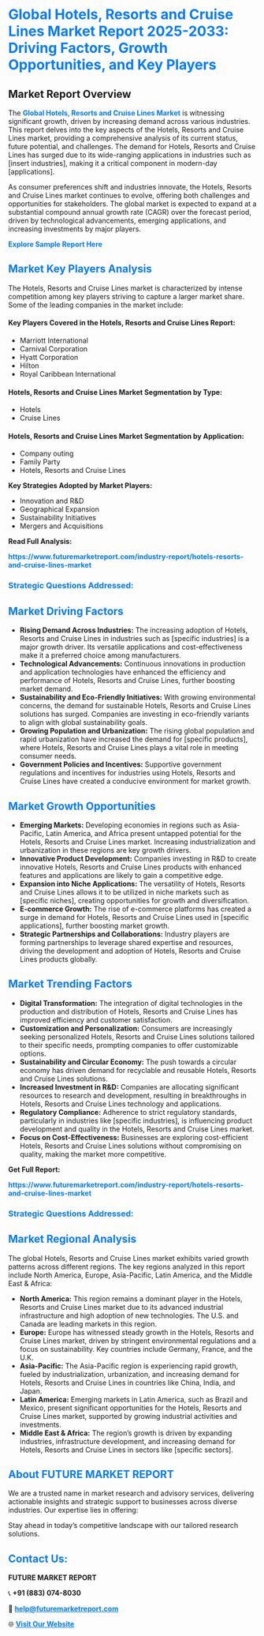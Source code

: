 <h1 style="color: #007BFF;">Global Hotels, Resorts and Cruise Lines Market Report 2025-2033: Driving Factors, Growth Opportunities, and Key Players</h1>

<section id="overview">
<h2>Market Report Overview</h2>
<p>The <a href="https://www.futuremarketreport.com/industry-report/hotels-resorts-and-cruise-lines-market" style="color: #007BFF; text-decoration: none;"><strong>Global Hotels, Resorts and Cruise Lines Market</strong></a> is witnessing significant growth, driven by increasing demand across various industries. This report delves into the key aspects of the Hotels, Resorts and Cruise Lines market, providing a comprehensive analysis of its current status, future potential, and challenges. The demand for Hotels, Resorts and Cruise Lines has surged due to its wide-ranging applications in industries such as [insert industries], making it a critical component in modern-day [applications].</p>
<p>As consumer preferences shift and industries innovate, the Hotels, Resorts and Cruise Lines market continues to evolve, offering both challenges and opportunities for stakeholders. The global market is expected to expand at a substantial compound annual growth rate (CAGR) over the forecast period, driven by technological advancements, emerging applications, and increasing investments by major players.</p>
</section>

<section id="overview">
<p><a href="https://www.futuremarketreport.com/request-sample/reportId=112353" style="color: #007BFF; text-decoration: none;"><strong>Explore Sample Report Here</strong></a></p>
</section>

<section id="key-players">
<h2 style="color: #007BFF;">Market Key Players Analysis</h2>
<p>The Hotels, Resorts and Cruise Lines market is characterized by intense competition among key players striving to capture a larger market share. Some of the leading companies in the market include:</p>
<h4>Key Players Covered in the Hotels, Resorts and Cruise Lines Report:</h4>
<ul><li>Marriott International</li><li>Carnival Corporation</li><li>Hyatt Corporation</li><li>Hilton</li><li>Royal Caribbean International</li></ul>
<h4>Hotels, Resorts and Cruise Lines Market Segmentation by Type:</h4>
<ul><li>Hotels</li><li>Cruise Lines</li></ul>

<h4>Hotels, Resorts and Cruise Lines Market Segmentation by Application:</h4>
<ul><li>Company outing</li><li>Family Party</li><li>Hotels, Resorts and Cruise Lines</li></ul>
<p><strong>Key Strategies Adopted by Market Players:</strong></p>
<ul>
<li>Innovation and R&D</li>
<li>Geographical Expansion</li>
<li>Sustainability Initiatives</li>
<li>Mergers and Acquisitions</li>
</ul>
</section>

<section>
<p><strong>Read Full Analysis: </strong></p><a href="https://www.futuremarketreport.com/industry-report/hotels-resorts-and-cruise-lines-market" style="color: #007BFF; text-decoration: none;"><strong>https://www.futuremarketreport.com/industry-report/hotels-resorts-and-cruise-lines-market</strong></a>
<h3 style="color: #007BFF;">Strategic Questions Addressed:</h3>
</section>

<section id="driving-factors">
<h2 style="color: #007BFF;">Market Driving Factors</h2>
<ul>
<li><strong>Rising Demand Across Industries:</strong> The increasing adoption of Hotels, Resorts and Cruise Lines in industries such as [specific industries] is a major growth driver. Its versatile applications and cost-effectiveness make it a preferred choice among manufacturers.</li>
<li><strong>Technological Advancements:</strong> Continuous innovations in production and application technologies have enhanced the efficiency and performance of Hotels, Resorts and Cruise Lines, further boosting market demand.</li>
<li><strong>Sustainability and Eco-Friendly Initiatives:</strong> With growing environmental concerns, the demand for sustainable Hotels, Resorts and Cruise Lines solutions has surged. Companies are investing in eco-friendly variants to align with global sustainability goals.</li>
<li><strong>Growing Population and Urbanization:</strong> The rising global population and rapid urbanization have increased the demand for [specific products], where Hotels, Resorts and Cruise Lines plays a vital role in meeting consumer needs.</li>
<li><strong>Government Policies and Incentives:</strong> Supportive government regulations and incentives for industries using Hotels, Resorts and Cruise Lines have created a conducive environment for market growth.</li>
</ul>
</section>

<section id="growth-opportunities">
<h2 style="color: #007BFF;">Market Growth Opportunities</h2>
<ul>
<li><strong>Emerging Markets:</strong> Developing economies in regions such as Asia-Pacific, Latin America, and Africa present untapped potential for the Hotels, Resorts and Cruise Lines market. Increasing industrialization and urbanization in these regions are key growth drivers.</li>
<li><strong>Innovative Product Development:</strong> Companies investing in R&D to create innovative Hotels, Resorts and Cruise Lines products with enhanced features and applications are likely to gain a competitive edge.</li>
<li><strong>Expansion into Niche Applications:</strong> The versatility of Hotels, Resorts and Cruise Lines allows it to be utilized in niche markets such as [specific niches], creating opportunities for growth and diversification.</li>
<li><strong>E-commerce Growth:</strong> The rise of e-commerce platforms has created a surge in demand for Hotels, Resorts and Cruise Lines used in [specific applications], further boosting market growth.</li>
<li><strong>Strategic Partnerships and Collaborations:</strong> Industry players are forming partnerships to leverage shared expertise and resources, driving the development and adoption of Hotels, Resorts and Cruise Lines products globally.</li>
</ul>
</section>

<section id="trending-factors">
<h2 style="color: #007BFF;">Market Trending Factors</h2>
<ul>
<li><strong>Digital Transformation:</strong> The integration of digital technologies in the production and distribution of Hotels, Resorts and Cruise Lines has improved efficiency and customer satisfaction.</li>
<li><strong>Customization and Personalization:</strong> Consumers are increasingly seeking personalized Hotels, Resorts and Cruise Lines solutions tailored to their specific needs, prompting companies to offer customizable options.</li>
<li><strong>Sustainability and Circular Economy:</strong> The push towards a circular economy has driven demand for recyclable and reusable Hotels, Resorts and Cruise Lines solutions.</li>
<li><strong>Increased Investment in R&D:</strong> Companies are allocating significant resources to research and development, resulting in breakthroughs in Hotels, Resorts and Cruise Lines technology and applications.</li>
<li><strong>Regulatory Compliance:</strong> Adherence to strict regulatory standards, particularly in industries like [specific industries], is influencing product development and quality in the Hotels, Resorts and Cruise Lines market.</li>
<li><strong>Focus on Cost-Effectiveness:</strong> Businesses are exploring cost-efficient Hotels, Resorts and Cruise Lines solutions without compromising on quality, making the market more competitive.</li>
</ul>
</section>

<section>
<p><strong>Get Full Report: </strong></p><a href="https://www.futuremarketreport.com/industry-report/hotels-resorts-and-cruise-lines-market" style="color: #007BFF; text-decoration: none;"><strong>https://www.futuremarketreport.com/industry-report/hotels-resorts-and-cruise-lines-market</strong></a>
<h3 style="color: #007BFF;">Strategic Questions Addressed:</h3>
</section>


<section id="regional-analysis">
<h2 style="color: #007BFF;">Market Regional Analysis</h2>
<p>The global Hotels, Resorts and Cruise Lines market exhibits varied growth patterns across different regions. The key regions analyzed in this report include North America, Europe, Asia-Pacific, Latin America, and the Middle East & Africa:</p>
<ul>
<li><strong>North America:</strong> This region remains a dominant player in the Hotels, Resorts and Cruise Lines market due to its advanced industrial infrastructure and high adoption of new technologies. The U.S. and Canada are leading markets in this region.</li>
<li><strong>Europe:</strong> Europe has witnessed steady growth in the Hotels, Resorts and Cruise Lines market, driven by stringent environmental regulations and a focus on sustainability. Key countries include Germany, France, and the U.K.</li>
<li><strong>Asia-Pacific:</strong> The Asia-Pacific region is experiencing rapid growth, fueled by industrialization, urbanization, and increasing demand for Hotels, Resorts and Cruise Lines in countries like China, India, and Japan.</li>
<li><strong>Latin America:</strong> Emerging markets in Latin America, such as Brazil and Mexico, present significant opportunities for the Hotels, Resorts and Cruise Lines market, supported by growing industrial activities and investments.</li>
<li><strong>Middle East & Africa:</strong> The region’s growth is driven by expanding industries, infrastructure development, and increasing demand for Hotels, Resorts and Cruise Lines in sectors like [specific sectors].</li>
</ul>
</section>

<footer>
<h2 style="color: #007BFF;">About FUTURE MARKET REPORT</h2>
<p>We are a trusted name in market research and advisory services, delivering actionable insights and strategic support to businesses across diverse industries. Our expertise lies in offering:</p>

<p>Stay ahead in today’s competitive landscape with our tailored research solutions.</p>

<h2 style="color: #007BFF;">Contact Us:</h2>
<p><strong>FUTURE MARKET REPORT</strong></p>
<p>📞 <strong>+91 (883) 074-8030</strong></p>
<p>📧 <strong><a href="mailto:help@futuremarketreport.com" style="color: #007BFF;">help@futuremarketreport.com</a></strong></p>
<p>🌐 <strong><a href="https://www.futuremarketreport.com/" style="color: #007BFF;">Visit Our Website</a></strong></p>
</footer>